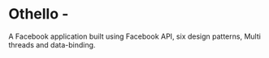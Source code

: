 # Othello - 
A Facebook application built using Facebook API, six design patterns, Multi
threads and data-binding.
